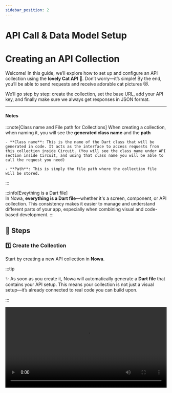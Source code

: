 ```yaml
---
sidebar_position: 2
---
```


# API Call & Data Model Setup

# Creating an API Collection  

Welcome! In this guide, we’ll explore how to set up and configure an API collection using the **lovely Cat API** 🐾. Don’t worry—it’s simple! By the end, you’ll be able to send requests and receive adorable cat pictures 😻.  

We’ll go step by step: create the collection, set the base URL, add your API key, and finally make sure we always get responses in JSON format.  

---

#### Notes

:::note[Class name and File path for Collections]
When creating a collection, when naming it, you will see the **generated class name** and the **path**
    
    - **Class name**: This is the name of the Dart class that will be generated in code. It acts as the interface to access requests from this collection inside Circuit. (You will see the class name under API section inside Circuit, and using that class name you will be able to call the request you need)
        
    - **Path**: This is simply the file path where the collection file will be stored.       
:::

:::info[Eveything is a Dart file]     
In Nowa, **everything is a Dart file**—whether it's a screen, component, or API collection. This consistency makes it easier to manage and understand different parts of your app, especially when combining visual and code-based development.
:::  

## 📝 Steps  

### 1️⃣ Create the Collection  
Start by creating a new API collection in **Nowa**.  

:::tip

✨ As soon as you create it, Nowa will automatically generate a **Dart file** that contains your API setup. This means your collection is not just a visual setup—it’s already connected to real code you can build upon.  

:::

<video src="/videos/api2/collection/create.webm" controls width="100%" />

**💡 Why this is good:**  
- 📂 Keeps all your cat-related requests neatly in one place.  
- ⚡ Automatically generates a Dart file, keeping the UI and codebase perfectly in sync.  

---

### 2️⃣ Set the Base URL  
Add the **Base URL** for all your requests:  

```http
https://api.thecatapi.com/
```  
<video src="/videos/api2/collection/url.webm" controls width="100%" />

**💡 Why this is good:**  
- 🔗 You only need to write the common part of the API once.  
- ✨ Makes new requests shorter, reduces errors, and allows quick updates.  

---

### 3️⃣ Add the API Key  
Go to the **Authorization** section.  
Here, simply type in your API key 🔑 in the Nowa interface.  

<video src="/videos/api2/collection/auth.webm" controls width="100%" />


**💡 Why this is good:**  
- 🔐 Once entered, every request will automatically include your key.  
- 🙌 No more copy-paste—it’s handled for you.  

---

### 4️⃣ Configure the Headers  
Tell the API you want responses in **JSON format**:  

```http
Accept: application/json
```  

👉 Remember:  
- The part **before the colon (`Accept`)** goes into the **Key** field.  
- The part **after the colon (`application/json`)** goes into the **Value** field.  

<video src="/videos/api2/collection/header.webm" controls width="100%" />

**💡 Why this is good:**  
- 📊 JSON is structured, clean, and easy to work with.  
- 🛠️ Perfect for integrations and application development.  

---

## 🐾 Final Thoughts  

Just continue to study with this guide, we’ll learn how to create the API request with the model.

---

# API Call and Data Model Creation

In this section, I’ll show you how to connect an **API to the UI without writing any code**, yet still generate real working code behind the scenes. ✨  

---

## 1️⃣ Creating the API Call  
First, I create the **API call** in the project. This will be the foundation for displaying data.  

:::note

You don’t need to provide the entire URL, since it’s part of a **collection**. It’s enough to set only the required endpoint.  

:::

<video src="/videos/api2/request/1.webm" controls width="100%" />

:::info

**Benefit:** Keeps the setup clean and modular — easier to maintain and reuse later. 🧹  

:::


---

## 2️⃣ Setting the URL  
Next, I configure the **endpoint URL**, which defines where the data comes from. 🌐  

<video src="/videos/api2/request/2.webm" controls width="100%" />

:::info

**Benefit:** Ensures the app always points to the correct source of truth for your data. 📡  

:::

---

## 3️⃣ Adding the Authorization Key  
For security, add the required **Authorization key** 🔑.  
This ensures the system can communicate with the API in an authenticated way.  

<video src="/videos/api2/request/3.webm" controls width="100%" />

:::info

**Benefit:** Protects sensitive data and keeps the app secure while accessing APIs. 🛡️  

:::

---

## 4️⃣ Testing and Generating the Data Model  
Then comes the **test run** ▶️.  
From the returned **JSON** response, a **data model** is automatically generated, making each field easy to use. 🧩  

<video src="/videos/api2/request/4.webm" controls width="100%" />



:::info

**Benefit:** Saves time by automatically mapping fields — no manual parsing needed. ⚡  

:::

---

## 5️⃣ Binding the Data Model to the Image Element  
Finally, I visually **bind the data model** to the **image element**.  
This happens entirely without coding — while in the background, real code is generated. 🎨✨  

<video src="/videos/api2/request/5.webm" controls width="100%" />

:::info

**Benefit:** Brings dynamic content to life instantly, while staying completely no-code. 🎉 

:::

---

## 🌟 Summary  
From now on, you can send requests quickly, securely, and with consistent JSON responses—plus you’ll enjoy endless cat pictures to brighten your day 🐱💖.